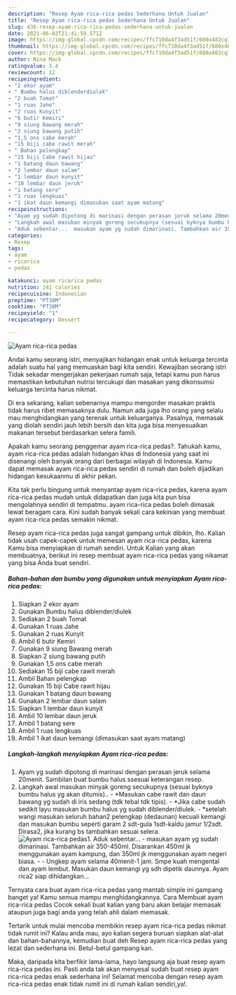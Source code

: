 ```yaml
---
description: "Resep Ayam rica-rica pedas Sederhana Untuk Jualan"
title: "Resep Ayam rica-rica pedas Sederhana Untuk Jualan"
slug: 436-resep-ayam-rica-rica-pedas-sederhana-untuk-jualan
date: 2021-06-02T21:41:59.571Z
image: https://img-global.cpcdn.com/recipes/ffc710da4f3ad51f/680x482cq70/ayam-rica-rica-pedas-foto-resep-utama.jpg
thumbnail: https://img-global.cpcdn.com/recipes/ffc710da4f3ad51f/680x482cq70/ayam-rica-rica-pedas-foto-resep-utama.jpg
cover: https://img-global.cpcdn.com/recipes/ffc710da4f3ad51f/680x482cq70/ayam-rica-rica-pedas-foto-resep-utama.jpg
author: Nina Mack
ratingvalue: 3.4
reviewcount: 12
recipeingredient:
- "2 ekor ayam"
- " Bumbu halus diblenderdiulek"
- "2 buah Tomat"
- "1 ruas Jahe"
- "2 ruas Kunyit"
- "6 butir Kemiri"
- "9 siung Bawang merah"
- "2 siung bawang putih"
- "1,5 ons cabe merah"
- "15 biji cabe rawit merah"
- " Bahan pelengkap"
- "15 biji Cabe rawit hijau"
- "1 batang daun bawang"
- "2 lembar daun salam"
- "1 lembar daun kunyit"
- "10 lembar daun jeruk"
- "1 batang sere"
- "1 ruas lengkuas"
- "1 ikat daun kemangi dimasukan saat ayam matang"
recipeinstructions:
- "Ayam yg sudah dipotong di marinasi dengan perasan jeruk selama 20menit. Sambilan buat bumbu halus ssesuai keterangan resep."
- "Langkah awal masukan minyak goreng secukupnya (sesuai byknya bumbu halus yg akan ditumis).. *Masukan cabe rawit dan daun bawang yg sudah di iris sedang (tdk tebal tdk tipis).  *Jika cabe sudah sedikit layu masukan bumbu halus yg sudah diblender/diulek. *setelah wangi masukan seluruh bahan2 pelengkap (dedaunan) kecuali kemangi dan masukan bumbu seperti garam 2 sdt-gula 1sdt-kaldu jamur 1/2sdt. Dirasa2, jika kurang bs tambahkan sesuai selera."
- "Aduk sebentar...  masukan ayam yg sudah dimarinasi. Tambahkan air 350-450ml. Disarankan 450ml jk menggunakan ayam kampung, dan 350ml jk menggunakan ayam negeri biasa.   Ungkep ayam selama 40menit-1 jam. Smpe kuah mengental dan ayam lembut. Masukan daun kemangi yg sdh dipetik daunnya. Ayam rica2 siap dihidangkan..."
categories:
- Resep
tags:
- ayam
- ricarica
- pedas

katakunci: ayam ricarica pedas 
nutrition: 241 calories
recipecuisine: Indonesian
preptime: "PT38M"
cooktime: "PT38M"
recipeyield: "1"
recipecategory: Dessert

---
```



![Ayam rica-rica pedas](https://img-global.cpcdn.com/recipes/ffc710da4f3ad51f/680x482cq70/ayam-rica-rica-pedas-foto-resep-utama.jpg)

Andai kamu seorang istri, menyajikan hidangan enak untuk keluarga tercinta adalah suatu hal yang memuaskan bagi kita sendiri. Kewajiban seorang istri Tidak sekadar mengerjakan pekerjaan rumah saja, tetapi kamu pun harus memastikan kebutuhan nutrisi tercukupi dan masakan yang dikonsumsi keluarga tercinta harus nikmat.

Di era  sekarang, kalian sebenarnya mampu mengorder masakan praktis tidak harus ribet memasaknya dulu. Namun ada juga lho orang yang selalu mau menghidangkan yang terenak untuk keluarganya. Pasalnya, memasak yang diolah sendiri jauh lebih bersih dan kita juga bisa menyesuaikan makanan tersebut berdasarkan selera famili. 



Apakah kamu seorang penggemar ayam rica-rica pedas?. Tahukah kamu, ayam rica-rica pedas adalah hidangan khas di Indonesia yang saat ini disenangi oleh banyak orang dari berbagai wilayah di Indonesia. Kamu dapat memasak ayam rica-rica pedas sendiri di rumah dan boleh dijadikan hidangan kesukaanmu di akhir pekan.

Kita tak perlu bingung untuk menyantap ayam rica-rica pedas, karena ayam rica-rica pedas mudah untuk didapatkan dan juga kita pun bisa mengolahnya sendiri di tempatmu. ayam rica-rica pedas boleh dimasak lewat beragam cara. Kini sudah banyak sekali cara kekinian yang membuat ayam rica-rica pedas semakin nikmat.

Resep ayam rica-rica pedas juga sangat gampang untuk dibikin, lho. Kalian tidak usah capek-capek untuk memesan ayam rica-rica pedas, karena Kamu bisa menyiapkan di rumah sendiri. Untuk Kalian yang akan membuatnya, berikut ini resep membuat ayam rica-rica pedas yang nikamat yang bisa Anda buat sendiri.

<!--inarticleads1-->

##### Bahan-bahan dan bumbu yang digunakan untuk menyiapkan Ayam rica-rica pedas:

1. Siapkan 2 ekor ayam
1. Gunakan  Bumbu halus diblender/diulek
1. Sediakan 2 buah Tomat
1. Gunakan 1 ruas Jahe
1. Gunakan 2 ruas Kunyit
1. Ambil 6 butir Kemiri
1. Gunakan 9 siung Bawang merah
1. Siapkan 2 siung bawang putih
1. Gunakan 1,5 ons cabe merah
1. Sediakan 15 biji cabe rawit merah
1. Ambil  Bahan pelengkap
1. Gunakan 15 biji Cabe rawit hijau
1. Gunakan 1 batang daun bawang
1. Gunakan 2 lembar daun salam
1. Siapkan 1 lembar daun kunyit
1. Ambil 10 lembar daun jeruk
1. Ambil 1 batang sere
1. Ambil 1 ruas lengkuas
1. Ambil 1 ikat daun kemangi (dimasukan saat ayam matang)




<!--inarticleads2-->

##### Langkah-langkah menyiapkan Ayam rica-rica pedas:

1. Ayam yg sudah dipotong di marinasi dengan perasan jeruk selama 20menit. Sambilan buat bumbu halus ssesuai keterangan resep.
1. Langkah awal masukan minyak goreng secukupnya (sesuai byknya bumbu halus yg akan ditumis).. - *Masukan cabe rawit dan daun bawang yg sudah di iris sedang (tdk tebal tdk tipis).  - *Jika cabe sudah sedikit layu masukan bumbu halus yg sudah diblender/diulek. - *setelah wangi masukan seluruh bahan2 pelengkap (dedaunan) kecuali kemangi dan masukan bumbu seperti garam 2 sdt-gula 1sdt-kaldu jamur 1/2sdt. Dirasa2, jika kurang bs tambahkan sesuai selera.
<img src="//assets-global.cpcdn.com/assets/icons/button_play-2c75c40dde080a61004c1f40b05d8f140eaff45d7e9e6481dc71c63d2e7c4909.png" alt="Ayam rica-rica pedas">1. Aduk sebentar...  - masukan ayam yg sudah dimarinasi. Tambahkan air 350-450ml. Disarankan 450ml jk menggunakan ayam kampung, dan 350ml jk menggunakan ayam negeri biasa.  -  - Ungkep ayam selama 40menit-1 jam. Smpe kuah mengental dan ayam lembut. Masukan daun kemangi yg sdh dipetik daunnya. Ayam rica2 siap dihidangkan...




Ternyata cara buat ayam rica-rica pedas yang mantab simple ini gampang banget ya! Kamu semua mampu menghidangkannya. Cara Membuat ayam rica-rica pedas Cocok sekali buat kalian yang baru akan belajar memasak ataupun juga bagi anda yang telah ahli dalam memasak.

Tertarik untuk mulai mencoba membikin resep ayam rica-rica pedas nikmat tidak rumit ini? Kalau anda mau, ayo kalian segera buruan siapkan alat-alat dan bahan-bahannya, kemudian buat deh Resep ayam rica-rica pedas yang lezat dan sederhana ini. Betul-betul gampang kan. 

Maka, daripada kita berfikir lama-lama, hayo langsung aja buat resep ayam rica-rica pedas ini. Pasti anda tak akan menyesal sudah buat resep ayam rica-rica pedas enak sederhana ini! Selamat mencoba dengan resep ayam rica-rica pedas enak tidak rumit ini di rumah kalian sendiri,ya!.

